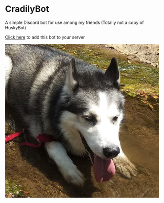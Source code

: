 # CradilyBot
A simple Discord bot for use among my friends
(Totally not a copy of HuskyBot)

[Click here](https://discordapp.com/oauth2/authorize?&client_id=475785719403642882&scope=bot&permissions=0) to add this bot to your server

![Husky](icon.jpg)
